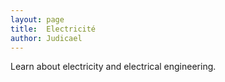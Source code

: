 ```yaml
--- 
layout: page
title:  Electricité
author: Judicael
---
```


Learn about electricity and electrical engineering.

